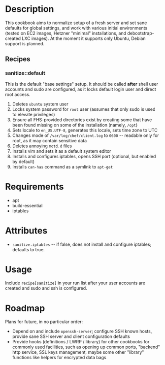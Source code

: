 Description
===========

This cookbook aims to normalize setup of a fresh server and set sane
defaults for global settings, and work with various initial
environments (tested on EC2 images, Hetzner "minimal" installations,
and debootstrap-created LXC images). At the moment it supports only
Ubuntu, Debian support is planned.

Recipes
-------

### sanitize::default

This is the default "base settings" setup. It should be called
**after** shell user accounts and sudo are configured, as it locks
default login user and direct root access.

1. Deletes `ubuntu` system user
2. Locks system password for `root` user (assumes that only sudo is
   used to elevate privileges)
3. Ensure all FHS-provided directories exist by creating some that
   have been found missing on some of the installation (namely,
   `/opt`)
4. Sets locale to `en_US.UTF-8`, generates this locale, sets time zone
   to UTC
5. Changes mode of `/var/log/chef/client.log` to `0600` -- readable
   only for root, as it may contain sensitive data
6. Deletes annoying `motd.d` files
7. Installs vim and sets it as a default system editor
8. Installs and configures iptables, opens SSH port (optional, but
   enabled by default)
9. Installs `can-has` command as a symlink to `apt-get`

Requirements
============

* apt
* build-essential
* iptables

Attributes
==========

* `sanitize.iptables` -- if false, does not install and configure
  iptables; defaults to true.

Usage
=====

Include `recipe[sanitize]` in your run list after your user accounts
are created and sudo and ssh is configured.

Roadmap
=======

Plans for future, in no particular order:

* Depend on and include `openssh-server`; configure SSH known hosts,
  provide sane SSH server and client configuration defaults
* Provide hooks (definitions / LWRP / library) for other cookbooks for
  commonly used facilities, such as opening up common ports, "backend"
  http service, SSL keys management, maybe some other "library"
  functions like helpers for encrypted data bags
